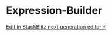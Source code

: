# Expression-Builder

[Edit in StackBlitz next generation editor ⚡️](https://stackblitz.com/~/github.com/gregariousgovind/Expression-Builder)